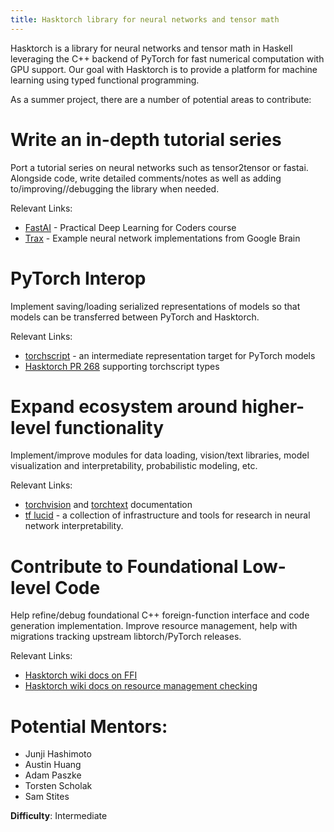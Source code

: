 ```yaml
---
title: Hasktorch library for neural networks and tensor math
---
```


Hasktorch is a library for neural networks and tensor math in Haskell leveraging the C++ backend of PyTorch for fast numerical computation with GPU support. Our goal with Hasktorch is to provide a platform for machine learning using typed functional programming.

As a summer project, there are a number of potential areas to contribute:

# Write an in-depth tutorial series

Port a tutorial series on neural networks such as tensor2tensor or fastai. Alongside code, write detailed comments/notes as well as adding to/improving//debugging the library when needed. 

Relevant Links:

- [FastAI](https://course.fast.ai/) - Practical Deep Learning for Coders course
- [Trax](https://github.com/google/trax) - Example neural network implementations from Google Brain


# PyTorch Interop

Implement saving/loading serialized representations of models so that models can be transferred between PyTorch and Hasktorch.

Relevant Links:

- [torchscript](https://pytorch.org/docs/stable/jit.html) - an intermediate representation target for PyTorch models
- [Hasktorch PR 268](https://github.com/hasktorch/hasktorch/pull/268) supporting torchscript types

# Expand ecosystem around higher-level functionality

Implement/improve modules for data loading, vision/text libraries, model visualization and interpretability, probabilistic modeling, etc.

Relevant Links:

- [torchvision](https://pytorch.org/docs/stable/torchvision/index.html) and [torchtext](https://pytorch.org/text/) documentation
- [tf lucid](https://github.com/tensorflow/lucid) - a collection of infrastructure and tools for research in neural network interpretability.

# Contribute to Foundational Low-level Code

Help refine/debug foundational C++ foreign-function interface and code generation implementation. Improve resource management, help with migrations tracking upstream libtorch/PyTorch releases.

Relevant Links:

- [Hasktorch wiki docs on FFI](https://github.com/hasktorch/hasktorch/wiki/FFI-bindings-for-libtorch-library)
- [Hasktorch wiki docs on resource management checking](https://github.com/hasktorch/hasktorch/wiki/How-to-show-resource-usage)

# Potential Mentors:

- Junji Hashimoto
- Austin Huang
- Adam Paszke
- Torsten Scholak
- Sam Stites

**Difficulty**: Intermediate
